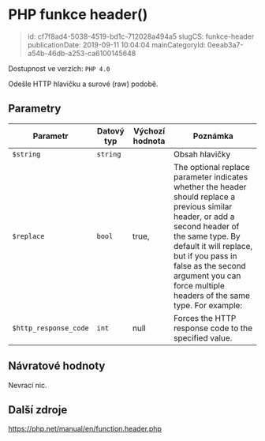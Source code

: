 PHP funkce header()
================================

> id: cf7f8ad4-5038-4519-bd1c-712028a494a5
> slugCS: funkce-header
> publicationDate: 2019-09-11 10:04:04
> mainCategoryId: 0eeab3a7-a54b-46db-a253-ca6100145648

Dostupnost ve verzích: `PHP 4.0`

Odešle HTTP hlavičku a surové (raw) podobě.

Parametry
--------------

| Parametr | Datový typ | Výchozí hodnota | Poznámka |
|-----|-----|-----|-----|
| `$string` | `string` |  | Obsah hlavičky |
| `$replace` | `bool` | true, | The optional replace parameter indicates whether the header should replace a previous similar header, or add a second header of the same type. By default it will replace, but if you pass in false as the second argument you can force multiple headers of the same type. For example: |
| `$http_response_code` | `int` | null | Forces the HTTP response code to the specified value. |


Návratové hodnoty
----------------

Nevrací nic.


Další zdroje
------------

https://php.net/manual/en/function.header.php
